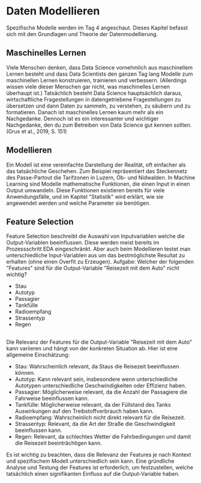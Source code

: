 # Daten Modellieren

Spezifische Modelle werden im Tag 4 angeschaut. Dieses Kapitel befasst sich mit den Grundlagen und Theorie der Datenmodellierung.

## Maschinelles Lernen
Viele Menschen denken, dass Data Science vornehmlich aus maschinellem Lernen besteht und dass Data Scientists den ganzen Tag lang Modelle zum maschinellen Lernen konstruieren, trainieren und verbessern. (Allerdings wissen viele dieser Menschen gar nicht, was maschinelles Lernen überhaupt ist.) Tatsächlich besteht Data Science hauptsächlich daraus, wirtschaftliche Fragestellungen in datengetriebene Fragestellungen zu übersetzen und dann Daten zu sammeln, zu verstehen, zu säubern und zu formatieren. Danach ist maschinelles Lernen kaum mehr als ein Nachgedanke. Dennoch ist es ein interessanter und wichtiger Nachgedanke, den du zum Betreiben von Data Science gut kennen sollten. (Grus et al., 2019, S. 151)

## Modellieren
Ein Modell ist eine vereinfachte Darstellung der Realität, oft einfacher als das tatsächliche Geschehen. Zum Beispiel repräsentiert das Steckennetz des Passe-Partout die Tarifzonen in Luzern, Ob- und Nidwalden. In Machine Learning sind Modelle mathematische Funktionen, die einen Input in einen Output umwandeln. Diese Funktionen existieren bereits für viele Anwendungsfälle, und im Kapitel "Statistik" wird erklärt, wie sie angewendet werden und welche Parameter sie benötigen.

## Feature Selection
Feature Selection beschreibt die Auswahl von Inputvariablen welche die Output-Variablen beeinflussen. Diese werden meist bereits im Prozessschritt EDA eingeschränkt. Aber auch beim Modellieren testet man unterschiedliche Input-Variablen aus um das bestmöglichste Resultat zu erhalten (ohne einen Overfit zu Erzeugen). 
Aufgabe: Welcher der folgenden "Features" sind für die Output-Variable "Reisezeit mit dem Auto" nicht wichtig?
- Stau
- Autotyp
- Passagier
- Tankfülle
- Radioempfang
- Strassentyp
- Regen


## 

Die Relevanz der Features für die Output-Variable "Reisezeit mit dem Auto" kann variieren und hängt von der konkreten Situation ab. Hier ist eine allgemeine Einschätzung:

- Stau: Wahrscheinlich relevant, da Staus die Reisezeit beeinflussen können.
- Autotyp: Kann relevant sein, insbesondere wenn unterschiedliche Autotypen unterschiedliche Geschwindigkeiten oder Effizienz haben.
- Passagier: Möglicherweise relevant, da die Anzahl der Passagiere die Fahrweise beeinflussen kann.
- Tankfülle: Möglicherweise relevant, da der Füllstand des Tanks Auswirkungen auf den Treibstoffverbrauch haben kann.
- Radioempfang: Wahrscheinlich nicht direkt relevant für die Reisezeit.
- Strassentyp: Relevant, da die Art der Straße die Geschwindigkeit beeinflussen kann.
- Regen: Relevant, da schlechtes Wetter die Fahrbedingungen und damit die Reisezeit beeinträchtigen kann.

Es ist wichtig zu beachten, dass die Relevanz der Features je nach Kontext und spezifischem Modell unterschiedlich sein kann. Eine gründliche Analyse und Testung der Features ist erforderlich, um festzustellen, welche tatsächlich einen signifikanten Einfluss auf die Output-Variable haben.